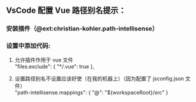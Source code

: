 ## VsCode 配置 Vue 路径别名提示：

### 安装插件（@ext:christian-kohler.path-intellisense）

### 设置中添加代码:

1. 允许插件作用于 vue 文件  
   "files.exclude": {
   "\*_/_.vue": true
   },

2. 设置路径别名不设置应该好使（在我的机器上）（因为配置了 jsconfig.json 文件）  
   "path-intellisense.mappings": {
   "@": "${workspaceRoot}/src"
   }
